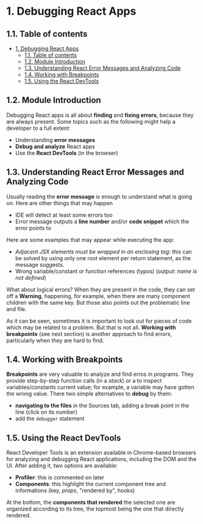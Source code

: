 # 1. Debugging React Apps

## 1.1. Table of contents

- [1. Debugging React Apps](#1-debugging-react-apps)
  - [1.1. Table of contents](#11-table-of-contents)
  - [1.2. Module Introduction](#12-module-introduction)
  - [1.3. Understanding React Error Messages and Analyzing Code](#13-understanding-react-error-messages-and-analyzing-code)
  - [1.4. Working with Breakpoints](#14-working-with-breakpoints)
  - [1.5. Using the React DevTools](#15-using-the-react-devtools)

<!-- 83. Module Introduction -->

## 1.2. Module Introduction

Debugging React apps is all about **finding** and **fixing errors**, because they are always present. Some topics such as the following might help a developer to a full extent:

-   Understanding **error messages**
-   **Debug and analyze** React apps
-   Use the **React DevTools** (in the browser)

<!-- 84. Understanding React Error Messages &
85. Analyzing Code Flow & Warnings -->

## 1.3. Understanding React Error Messages and Analyzing Code

Usually reading the **error message** is enough to understand what is going on. Here are other things that may happen

-   IDE will detect at least some errors too
-   Error message outputs a **line number** and/or **code snippet** which the error points to

Here are some examples that may appear while executing the app:

-   _Adjacent JSX elements must be wrapped in an enclosing tag_: this can be solved by using only one root element per return statement, as the message suggests.
-   Wrong variable/constant or function references (typos) (output: _name is not defined_)

What about logical errors? When they are present in the code, they can set off a **Warning**, happening, for example, when there are many component children with the same key. But those also points out the problematic line and file.

As it can be seen, sometimes it is important to look out for pieces of code which may be related to a problem. But that is not all. **Working with breakpoints** (see next section) is another approach to find errors, particularly when they are hard to find.

<!-- 86. Working with Breakpoints -->

## 1.4. Working with Breakpoints

**Breakpoints** are very valuable to analyze and find erros in programs. They provide step-by-step function calls (in a _stack_) or a to inspect variables/constants current value; for example, a variable may have gotten the wrong value. There two simple alternatives to **debug** by them:

-   **navigating to the files** in the Sources tab, adding a break point in the line (click on its number)
-   add the `debugger` statement

<!-- 87. Using the React DevTools -->

## 1.5. Using the React DevTools

React Developer Tools is an extension available in Chrome-based browsers for analyzing and debugging React applications, including the DOM and the UI. After adding it, two options are available:

-   **Profiler**: this is commented on later
-   **Components**: this highlight the current component tree and informations (key, _props_, "rendered by", hooks)

At the bottom, the **components that rendered** the selected one are organized according to its tree, the topmost being the one that directly rendered.
